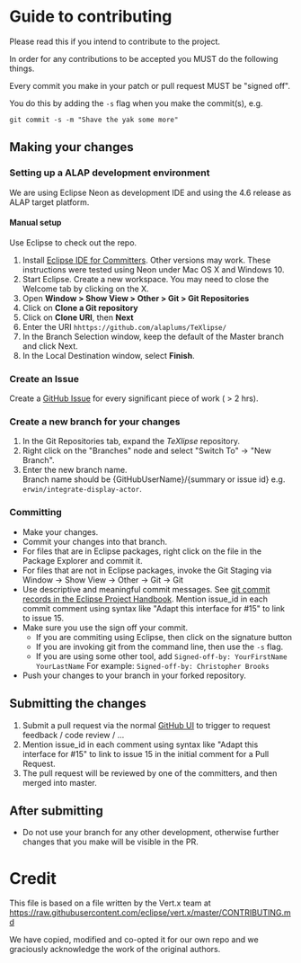 # Guide to contributing

Please read this if you intend to contribute to the project.

In order for any contributions to be accepted you MUST do the following things.

Every commit you make in your patch or pull request MUST be "signed off".

You do this by adding the `-s` flag when you make the commit(s), e.g.

    git commit -s -m "Shave the yak some more"

## Making your changes

### Setting up a ALAP development environment

We are using Eclipse Neon as development IDE and using the 4.6 release as ALAP target platform.

#### Manual setup

Use Eclipse to check out the repo.

1. Install [Eclipse IDE for Committers](http://www.eclipse.org/downloads/). Other versions may work. These instructions were tested using Neon under Mac OS X and Windows 10.
2. Start Eclipse. Create a new workspace.  You may need to close the Welcome tab by clicking on the X.
3. Open **Window > Show View > Other > Git > Git Repositories**
4. Click on **Clone a Git repository**
5. Click on **Clone URI**, then **Next**
6. Enter the URI ``hhttps://github.com/alaplums/TeXlipse/``
7. In the Branch Selection window, keep the default of the Master branch and click Next.
8. In the Local Destination window, select **Finish**.

### Create an Issue
Create a [GitHub Issue](https://github.com/alaplums/TeXlipse/issues) for every significant piece of work ( > 2 hrs).

### Create a new branch for your changes

1. In the Git Repositories tab, expand the *TeXlipse* repository.
2. Right click on the "Branches" node and select "Switch To" -> "New Branch".  
3. Enter the new branch name.  
Branch name should be {GitHubUserName}/{summary or issue id} e.g. ``erwin/integrate-display-actor``.  

### Committing
* Make your changes.
* Commit your changes into that branch. 
* For files that are in Eclipse packages, right click on the file in the Package Explorer and commit it.  
* For files that are not in Eclipse packages, invoke the Git Staging via Window -> Show View -> Other -> Git -> Git
* Use descriptive and meaningful commit messages. See [git commit records in the Eclipse Project Handbook](https://www.eclipse.org/projects/handbook/#resources-source).  Mention issue_id in each commit comment using syntax like "Adapt this interface for #15" to link to issue 15.
* Make sure you use the sign off your commit.
  * If you are commiting using Eclipse, then click on the signature button  
  * If you are invoking git from the command line, then use the `-s` flag.  
  * If you are using some other tool, add ``Signed-off-by: YourFirstName YourLastName`` For example: ``Signed-off-by: Christopher Brooks``
* Push your changes to your branch in your forked repository.

## Submitting the changes

1. Submit a pull request via the normal [GitHub UI](https://github.com/alaplums/TeXlipse/issues) to trigger to request feedback / code review / ... 
2. Mention issue_id in each comment using syntax like "Adapt this interface for #15" to link to issue 15 in the initial comment for a Pull Request.
3. The pull request will be reviewed by one of the committers, and then merged into master.
 
## After submitting

* Do not use your branch for any other development, otherwise further changes that you make will be visible in the PR.

# Credit

This file is based on a file written by the Vert.x team at https://raw.githubusercontent.com/eclipse/vert.x/master/CONTRIBUTING.md

We have copied, modified and co-opted it for our own repo and we graciously acknowledge the work of the original authors.
